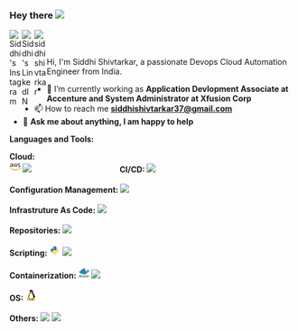 ### Hey there <img src="https://media.giphy.com/media/hvRJCLFzcasrR4ia7z/giphy.gif" width="25px">
<a href="https://www.instagram.com/siddddhiiiiiii/">
  <img align="left" alt="Siddhi's Instagram" width="22px" src="https://raw.githubusercontent.com/hussainweb/hussainweb/main/icons/instagram.png" />
</a>
<a href="https://www.linkedin.com/in/siddhi-shivtarkar/">
  <img align="left" alt="Siddhi's LinkedIN" width="22px" src="https://raw.githubusercontent.com/peterthehan/peterthehan/master/assets/linkedin.svg" />
</a>
<a href="https://www.facebook.com/Siddhi-Shivtarkar/">
  <img align="left" width="22px" src="https://raw.githubusercontent.com/rahuldkjain/github-profile-readme-generator/master/src/images/icons/Social/facebook.svg" alt="siddhi shivtarkar"/></a>

<br />
<br />

Hi, I'm Siddhi Shivtarkar, a passionate Devops Cloud Automation Engineer from India.

- 🌱 I’m currently working as **Application Devlopment Associate at Accenture and System Administrator at Xfusion Corp**
- 📫 How to reach me **siddhishivtarkar37@gmail.com**
- 💬 **Ask me about anything, I am happy to help**

**Languages and Tools:**  

**Cloud:
<code> <img height="20" src="https://raw.githubusercontent.com/devicons/devicon/master/icons/amazonwebservices/amazonwebservices-original-wordmark.svg"></code>
<code><img height="20" src="https://www.vectorlogo.zone/logos/microsoft_azure/microsoft_azure-icon.svg"></code>
&nbsp; &nbsp; &nbsp; &nbsp; &nbsp; &nbsp; &nbsp; &nbsp; &nbsp; &nbsp; &nbsp; &nbsp; &nbsp; &nbsp; &nbsp; &nbsp; &nbsp; &nbsp; &nbsp; &nbsp; &nbsp; &nbsp; &nbsp; 
CI/CD:
<code><img height="20" src="https://www.vectorlogo.zone/logos/jenkins/jenkins-icon.svg"></code>
<br />
<br />
Configuration Management:
<code><img height="20" src="https://upload.wikimedia.org/wikipedia/commons/2/24/Ansible_logo.svg"></code>
<br />
<br />
Infrastruture As Code:
<code><img height="20" src="https://www.datocms-assets.com/2885/1620155117-brandhcterraformverticalcolorwhite.svg"></code>
<br />
<br />
Repositories:
<code><img height="20" src="https://www.vectorlogo.zone/logos/git-scm/git-scm-icon.svg"></code>
<br />
<br />
Scripting:
<code><img height="20" src="https://raw.githubusercontent.com/github/explore/80688e429a7d4ef2fca1e82350fe8e3517d3494d/topics/python/python.png"></code>
<code><img height="20" src="https://www.vectorlogo.zone/logos/gnu_bash/gnu_bash-icon.svg"></code>
<br />
<br />
Containerization:
<code><img height="20" src="https://raw.githubusercontent.com/devicons/devicon/master/icons/docker/docker-original-wordmark.svg"></code>
<code><img height="20" src="https://www.vectorlogo.zone/logos/kubernetes/kubernetes-icon.svg"></code>
<br />
<br />
OS:
<code><img height="20" src="https://raw.githubusercontent.com/devicons/devicon/master/icons/linux/linux-original.svg"></code>
<br />
<br /> 
Others:**
<code><img height="20" src="https://media-exp1.licdn.com/dms/image/C4D0BAQHwv3iNMmMPlQ/company-logo_200_200/0/1615204540013?e=2147483647&v=beta&t=C0tfiS9wsXEJdQYhib5SSU9PyIS1P0zxzq7X9G7p0kM"></code>
<code><img height="20" src="https://github.githubassets.com/images/modules/logos_page/GitHub-Mark.png"></code>
